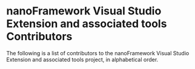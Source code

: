 nanoFramework Visual Studio Extension and associated tools Contributors
========================================================================

The following is a list of contributors to the nanoFramework Visual Studio Extension and associated tools project, in alphabetical order.
